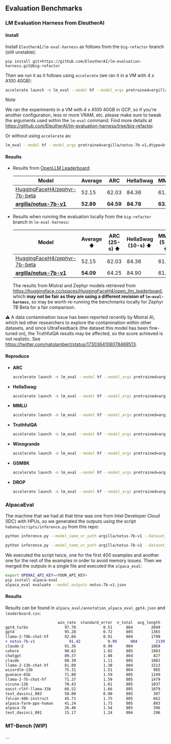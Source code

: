 ## Evaluation Benchmarks

### LM Evaluation Harness from EleutherAI 

#### Install

Install `EleutherAI/lm-eval-harness` as follows from the `big-refactor` branch (still unstable):

`pip install git+https://github.com/EleutherAI/lm-evaluation-harness.git@big-refactor`

Then we run it as it follows using `accelerate` (we ran it in a VM with 4 x A100 40GB):

```bash
accelerate launch -m lm_eval --model hf --model_args pretrained=argilla/notus-7b-v1,dtype=bfloat16 --tasks <TASK> --batch_size <BATCH_SIZE> --num_fewshot <NUM_FEW_SHOT> --output_path <OUTPUT_PATH>
```

> [!NOTE]
> We ran the experiments in a VM with 4 x A100 40GB in GCP, so if you're another configuration, less or more VRAM, etc. please make sure to tweak the arguments used within the `lm-eval` command. Find more details at https://github.com/EleutherAI/lm-evaluation-harness/tree/big-refactor.

Or without using `accelerate` as:

```bash
lm_eval --model hf --model_args pretrained=argilla/notus-7b-v1,dtype=bfloat16 --tasks <TASK> --batch_size <BATCH_SIZE> --num_fewshot <NUM_FEW_SHOT> --output_path <OUTPUT_PATH>
```

#### Results

* Results from [OpenLLM Leaderboard](https://huggingface.co/spaces/HuggingFaceH4/open_llm_leaderboard):

  | Model | Average | ARC | HellaSwag | MMLU | TruthfulQA | Winogrande | GSM8K | DROP |
  |-------|---------|-----|-----------|------|------------|------------|-------|------|
  | [HuggingFaceH4/zephyr-7b-beta](https://huggingface.co/HuggingFaceH4/zephyr-7b-beta) | 52.15 | 62.03 | 84.36 | 61.07 | **57.45** | 77.74 | 12.74 | **9.66** |
  | **[argilla/notus-7b-v1](https://huggingface.co/argilla/notus-7b-v1)** | **52.89** | **64.59** | **84.78** | **63.03** | 54.37 | **79.4** | **15.16** | 8.91 |

* Results when running the evaluation locally from the `big-refactor` branch in `lm-eval-harness`:

  | Model | Average ⬆️ | ARC (25-s) ⬆️ | HellaSwag (10-s) ⬆️ | MMLU (5-s) ⬆️ | TruthfulQA (MC2) (0-s) ⬇️ | Winogrande (5-s) ⬇️ | GSM8K (5-s) ⬆️ | DROP (3-s) ⬇️ |
  | --- | --- | --- | --- | --- | --- | --- | --- | --- |
  |[HuggingFaceH4/zephyr-7b-beta](https://huggingface.co/HuggingFaceH4/zephyr-7b-beta) | 52.15 | 62.03 | 84.36 | 61.07 | 57.45 | 77.74 | 12.74 | 9.66 |
  | **[argilla/notus-7b-v1](https://huggingface.co/argilla/notus-7b-v1)** | **54.09** | 64.25 | 84.90 | 61.69 | 52.77 | 74.51 | 39.5 | 0.98 |

  The results from Mistral and Zephyr models retrieved from https://huggingface.co/spaces/HuggingFaceH4/open_llm_leaderboard, which **may not be fair as they are using a different revision of `lm-eval-harness`**, so may be worth re-running the benchmarks locally for Zephyr 7B Beta for a fair comparison.

⚠️ A data contamination issue has been reported recently by Mistral AI, which led other researchers to explore the contamination within other datasets, and since UltraFeedback (the dataset this model has been fine-tuned on), the TruthfulQA results may be affected, so the score achieved is not realistic. See https://twitter.com/natolambert/status/1730364108078469513.


#### Reproduce

* **ARC**
    ```bash
    accelerate launch -m lm_eval --model hf --model_args pretrained=argilla/notus-7b-v1,dtype=bfloat16 --tasks arc_challenge --batch_size 8 --num_fewshot 25 --output_path arc_results
    ```
* **HellaSwag**:
    ```bash
    accelerate launch -m lm_eval --model hf --model_args pretrained=argilla/notus-7b-v1,dtype=bfloat16 --tasks hellaswag --batch_size 8 --num_fewshot 10 --output_path hellaswag_results
    ```
* **MMLU**
    ```bash
    accelerate launch -m lm_eval --model hf --model_args pretrained=argilla/notus-7b-v1,dtype=bfloat16 --tasks mmlu --batch_size 4 --num_fewshot 5 --output_path mmlu_results
    ```
* **TruthfulQA**
    ```bash
    accelerate launch -m lm_eval --model hf --model_args pretrained=argilla/notus-7b-v1,dtype=bfloat16 --tasks truthfulqa --batch_size 8 --num_fewshot 0 --output_path truthfulqa_results
    ```
* **Winogrande**
    ```bash
    accelerate launch -m lm_eval --model hf --model_args pretrained=argilla/notus-7b-v1,dtype=bfloat16 --tasks winogrande --batch_size 8 --num_fewshot 5 --output_path winogrande_results
    ```
* **GSM8K**
    ```bash
    accelerate launch -m lm_eval --model hf --model_args pretrained=argilla/notus-7b-v1,dtype=bfloat16 --tasks gsm8k --batch_size 8 --num_fewshot 5 --output_path gsm8k_results
    ```
* **DROP**
    ```bash
    accelerate launch -m lm_eval --model hf --model_args pretrained=argilla/notus-7b-v1,dtype=bfloat16 --tasks drop --batch_size 2 --num_fewshot 3 --output_path drop_results
    ```

### AlpacaEval

The machine that we had at that time was one from Intel Developer Cloud (IDC) with HPUs, so we generated the outputs using the script `habana/scripts/inference.py` from this repo:

```sh
python inference.py --model_name_or_path argilla/notus-7b-v1 --dataset_name tatsu-lab/alpaca_eval --dataset_subset alpaca_eval --dataset_split "eval[:400]" --dataset_column instruction --max_new_tokens 2048 --output_file notus-7b-v1-1.jsonl
```

```sh
python inference.py --model_name_or_path argilla/notus-7b-v1 --dataset_name tatsu-lab/alpaca_eval --dataset_subset alpaca_eval --dataset_split "eval[400:]" --dataset_column instruction --max_new_tokens 2048 --output_file notus-7b-v1-2.jsonl
```

We executed the script twice, one for the first 400 examples and another one for the rest of the examples in order to avoid memory issues. Then we merged the outputs in a single file and executed the `alpaca_eval`:

```sh
export OPENAI_API_KEY=<YOUR_API_KEY>
pip install alpaca-eval
alpaca_eval evaluate --model_outputs notus-7b-v1.json
```

#### Results

Results can be found in `alpaca_eval/annotation_alpaca_eval_gpt4.json` and `leaderboard.csv`:

```diff
                       win_rate  standard_error  n_total  avg_length
gpt4_turbo                97.70            0.51      804        2049
gpt4                      95.28            0.72      805        1365
llama-2-70b-chat-hf       92.66            0.91      804        1790
+ notus-7b-v1               91.42            0.99      804        2139
claude-2                  91.36            0.99      804        1069
cohere                    90.62            1.02      805        1983
chatgpt                   89.37            1.08      804         827
claude                    88.39            1.11      805        1082
llama-2-13b-chat-hf       81.09            1.38      804        1513
wizardlm-13b              75.31            1.51      804         985
guanaco-65b               71.80            1.59      805        1249
llama-2-7b-chat-hf        71.37            1.59      805        1479
vicuna-13b                70.43            1.61      805        1037
oasst-rlhf-llama-33b      66.52            1.66      805        1079
text_davinci_003          50.00            0.00      805         307
falcon-40b-instruct       45.71            1.75      805         662
alpaca-farm-ppo-human     41.24            1.73      805         803
alpaca-7b                 26.46            1.54      805         396
text_davinci_001          15.17            1.24      804         296
```


### MT-Bench (WIP)

...
